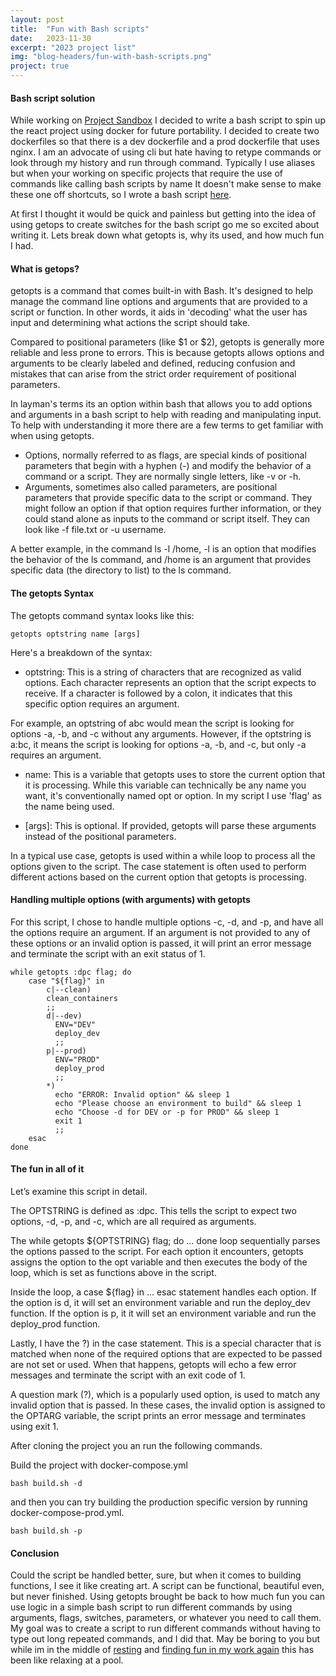```yaml
---
layout: post
title:  "Fun with Bash scripts"
date:   2023-11-30
excerpt: "2023 project list"
img: "blog-headers/fun-with-bash-scripts.png"
project: true
---
```



#### Bash script solution
While working on [Project Sandbox](https://github.com/tedleyem/project-sandbox) I decided to write a bash script to spin up the react project using docker for future portability. I decided to create two dockerfiles so that there is a dev dockerfile and a prod dockerfile that uses nginx. I am an advocate of using cli but hate having to retype commands or look through my history and run through command. Typically I use aliases but when your working on specific projects that require the use of commands like calling bash scripts by name It doesn't make sense to make these one off shortcuts, so I wrote a bash script [here](https://github.com/tedleyem/project-sandbox/blob/main/build.sh).

At first I thought it would be quick and painless but getting into the idea of using getops to create switches for the bash script go me so excited about writing it. Lets break down what getopts is, why its used, and how much fun I had.

#### What is getops?

getopts is a command that comes built-in with Bash. It's designed to help manage the command line options and arguments that are provided to a script or function. In other words, it aids in 'decoding' what the user has input and determining what actions the script should take.

Compared to positional parameters (like $1 or $2), getopts is generally more reliable and less prone to errors. This is because getopts allows options and arguments to be clearly labeled and defined, reducing confusion and mistakes that can arise from the strict order requirement of positional parameters.

In layman's terms its an option within bash that allows you to add options and arguments in a bash script to help with reading and manipulating input.
To help with understanding it more there are a few terms to get familiar with when using getopts.

* Options, normally referred to as flags, are special kinds of positional parameters that begin with a hyphen (-) and modify the behavior of a command or a script. They are normally single letters, like -v or -h.
* Arguments, sometimes also called parameters, are positional parameters that provide specific data to the script or command. They might follow an option if that option requires further information, or they could stand alone as inputs to the command or script itself. They can look like -f file.txt or -u username.

A better example, in the command ls -l /home, -l is an option that modifies the behavior of the ls command, and /home is an argument that provides specific data (the directory to list) to the ls command.

#### The getopts Syntax

The getopts command syntax looks like this:
```code
getopts optstring name [args]
```

Here's a breakdown of the syntax:

* optstring: This is a string of characters that are recognized as valid options. Each character represents an option that the script expects to receive. If a character is followed by a colon, it indicates that this specific option requires an argument.

For example, an optstring of abc would mean the script is looking for options -a, -b, and -c without any arguments. However, if the optstring is a:bc, it means the script is looking for options -a, -b, and -c, but only -a requires an argument.

* name: This is a variable that getopts uses to store the current option that it is processing. While this variable can technically be any name you want, it's conventionally named opt or option. In my script I use 'flag' as the name being used.

* [args]: This is optional. If provided, getopts will parse these arguments instead of the positional parameters.

In a typical use case, getopts is used within a while loop to process all the options given to the script. The case statement is often used to perform different actions based on the current option that getopts is processing.



#### Handling multiple options (with arguments) with getopts

For this script, I chose to handle multiple options -c, -d, and -p, and have all the options require an argument. If an argument is not provided to any of these options or an invalid option is passed, it will print an error message and terminate the script with an exit status of 1.


```
while getopts :dpc flag; do
    case "${flag}" in
        c|--clean)
        clean_containers
        ;;
        d|--dev)
          ENV="DEV"
          deploy_dev
          ;;
        p|--prod)
          ENV="PROD"
          deploy_prod
          ;;
        *)
          echo "ERROR: Invalid option" && sleep 1
          echo "Please choose an environment to build" && sleep 1
          echo "Choose -d for DEV or -p for PROD" && sleep 1
          exit 1
          ;;
    esac
done
```

#### The fun in all of it
Let’s examine this script in detail.

The OPTSTRING is defined as :dpc. This tells the script to expect two options, -d, -p, and -c, which are all required as arguments.

The while getopts ${OPTSTRING} flag; do ... done loop sequentially parses the options passed to the script. For each option it encounters, getopts assigns the option to the opt variable and then executes the body of the loop, which is set as functions above in the script.

Inside the loop, a case ${flag} in ... esac statement handles each option. If the option is d, it will set an environment variable and run the deploy_dev function. If the option is p, it it will set an environment variable and run the deploy_prod function.

Lastly, I have the ?) in the case statement. This is a special character that is matched when none of the required options that are expected to be passed are not set or used. When that happens, getopts will echo a few error messages and terminate the script with an exit code of 1.

A question mark (?), which is a popularly used option, is used to match any invalid option that is passed. In these cases, the invalid option is assigned to the OPTARG variable, the script prints an error message and terminates using exit 1.


After cloning the project you an run the following commands.


Build the project with docker-compose.yml
```
bash build.sh -d
```

and then you can try building the production specific version by running docker-compose-prod.yml.
```
bash build.sh -p
```


#### Conclusion
Could the script be handled better, sure, but when it comes to building functions, I see it like creating art. A script can be functional, beautiful even, but never finished. Using getopts brought be back to how much fun you can use logic in a simple bash script to run different commands by using
arguments, flags, switches, parameters, or whatever you need to call them. My goal was to create a script to run different commands without having to type out long repeated commands, and I did that. May be boring to you but while im in the middle of [resting](https://meralus.com/finding-time-to-rest/) and [finding fun in my work again](https://meralus.com/Project-updates/) this has been like relaxing at a pool.